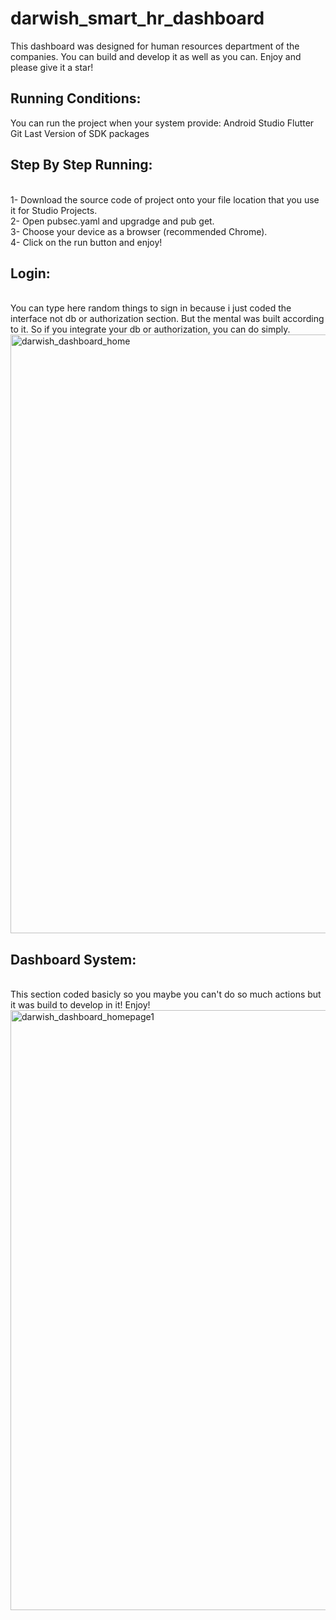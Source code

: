 # darwish_smart_hr_dashboard
This dashboard was designed for human resources department of the companies. You can build and develop it as well as you can. Enjoy and please give it a star!

<h2>Running Conditions:</h2>
You can run the project when your system provide:
Android Studio
Flutter
Git
Last Version of SDK packages

<h2>Step By Step Running:</h2>
<br />
1- Download the source code of project onto your file location that you use it for Studio Projects.
<br />
2- Open pubsec.yaml and upgradge and pub get.
<br />
3- Choose your device as a browser (recommended Chrome).
<br />
4- Click on the run button and enjoy!
<br />
<h2>Login:</h2>
<br />
You can type here random things to sign in because i just coded the interface not db or authorization section. But the mental was built according to it. So if you integrate your db or authorization, you can do simply.

<img width="958" alt="darwish_dashboard_home" src="https://github.com/imsamiinci/darwish_smart_hr_dashboard/assets/121817506/b163afe4-dfb7-4bc7-aa1b-2f8577563b54">

<h2>Dashboard System:</h2>
<br />
This section coded basicly so you maybe you can't do so much actions but it was build to develop in it! Enjoy!

<img width="960" alt="darwish_dashboard_homepage1" src="https://github.com/imsamiinci/darwish_smart_hr_dashboard/assets/121817506/dcc83b5e-8b38-43d3-a719-76b606ffc4e1">


